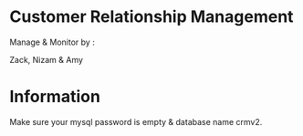 Customer Relationship Management
================================

Manage & Monitor by :

Zack, Nizam & Amy


Information
===========

Make sure your mysql password is empty & database name crmv2.

